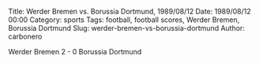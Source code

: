 Title: Werder Bremen vs. Borussia Dortmund, 1989/08/12
Date: 1989/08/12 00:00
Category: sports
Tags: football, football scores, Werder Bremen, Borussia Dortmund
Slug: werder-bremen-vs-borussia-dortmund
Author: carbonero


Werder Bremen 2 - 0 Borussia Dortmund
